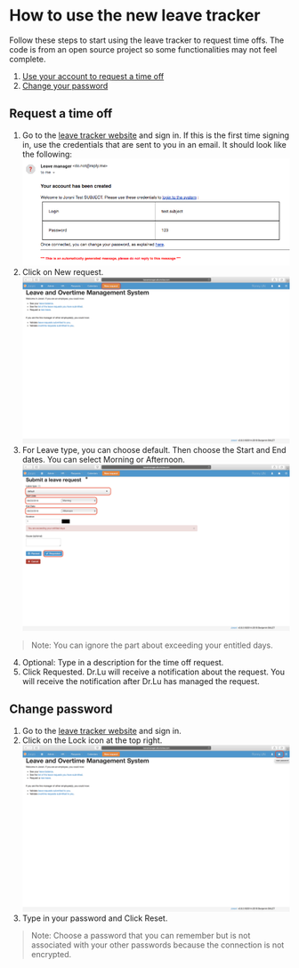 # How to use the new leave tracker
Follow these steps to start using the leave tracker to request time offs. The code is from an open source project so some functionalities may not feel complete. 
 1. [Use your account to request a time off](#Request)
 2. [Change your password](#Pass) 

## <a name="Request"></a> Request a time off

 1. Go to the [leave tracker website](http://leavemanager.altumview.com/jorani) and sign in. If this is the first time signing in, use the credentials that are sent to you in an email. It should look like the following: ![9](img/9.png)
 2. Click on New request. ![5](img/5.png)
 3. For Leave type, you can choose default. Then choose the Start and End dates. You can select Morning or Afternoon.
![6](img/6.png)
> Note: You can ignore the part about exceeding your entitled days.
 4. Optional: Type in a description for the time off request.
 5. Click Requested. Dr.Lu will receive a notification about the request. You will receive the notification after Dr.Lu has managed the request.
 
## <a name="Pass"></a> Change password
 1. Go to the [leave tracker website](http://leavemanager.altumview.com/jorani) and sign in.
 2. Click on the Lock icon at the top right. ![7](img/7.png)
 3. Type in your password and Click Reset.
> Note: Choose a password that you can remember but is not associated with your other passwords because the connection is not encrypted. 

<!--stackedit_data:
eyJoaXN0b3J5IjpbMzEyMTU1OTEzLDU4MzIwMTQwMCwtMjAxNz
k2NjY5NiwtMTY0NzI0OTYwMywtMTc2NDE4NDA1NSwtOTgxNDQw
MjMyLDE2MTUxMTU2NCwxNDYzNzUwNjkyLDc1NTcyNzA4NiwtMT
A1MjIwNDk0MCwxODQ3MzY2NjI0LDE1OTQ5NDYxODQsLTYwMzg3
MzEwLC0xMTIyNTczMzE2LDUyNTg2NjYxNiwtNTMxNjE1MjgzLC
01MTA5NDQyNjQsLTE1OTk5MTYwMjEsODY5MzIzMjQ2XX0=
-->